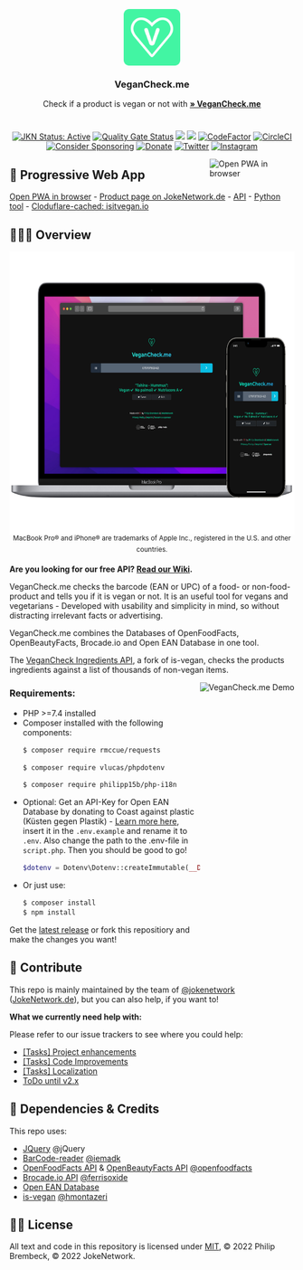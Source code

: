 <p align="center">
 <img width="100px" src="img/hero_icon.png" align="center" alt="VeganCheck Logo">
</p>
<h3 align="center">VeganCheck.me</h3>

<p align="center">
  Check if a product is vegan or not with <a href="https://vegancheck.me"><strong>» VeganCheck.me</strong></a>
</p>

# 
  <p align="center">
	<a href="https://jokenetwork.de/badges"><img alt="JKN Status: Active" src="https://jokenetwork.de/assets/img/gitstatus/active.svg"></a>
	<a href="https://sonarcloud.io/summary/new_code?id=JokeNetwork_vegancheck.me"><img alt="Quality Gate Status" src="https://sonarcloud.io/api/project_badges/measure?project=JokeNetwork_vegancheck.me&metric=alert_status"></a>
  <a href="https://codeclimate.com/github/JokeNetwork/vegancheck.me/maintainability"><img src="https://api.codeclimate.com/v1/badges/3e4c87c9f6b92b9e13b5/maintainability" /></a>
<a href="https://www.codacy.com/gh/JokeNetwork/vegancheck.me/dashboard?utm_source=github.com&amp;utm_medium=referral&amp;utm_content=JokeNetwork/vegancheck.me&amp;utm_campaign=Badge_Grade"><img src="https://app.codacy.com/project/badge/Grade/88f4f14676db4160881af922125245d7"/></a>
<a href="https://www.codefactor.io/repository/github/jokenetwork/vegancheck.me"><img src="https://www.codefactor.io/repository/github/jokenetwork/vegancheck.me/badge" alt="CodeFactor" /></a> <a href="https://circleci.com/gh/JokeNetwork/vegancheck.me/tree/main"><img src="https://circleci.com/gh/JokeNetwork/vegancheck.me/tree/main.svg?style=svg" alt="CircleCI"></a>
	<br>
<a href="https://github.com/sponsors/philipbrembeck"><img src="https://img.shields.io/badge/Sponsor%20on%20GitHub-white.svg?logo=githubsponsors" alt="Consider Sponsoring"></a>
<a href="https://www.paypal.com/donate/?hosted_button_id=J7TEA8GBPN536"><img src="https://shields.io/badge/Donate%20with%20PayPal-blue?style=flat&logo=Paypal" alt="Donate"></a> <a href="https://twitter.com/vegancheckme"><img src="https://img.shields.io/twitter/follow/vegancheckme?label=%40vegancheck.me&logoColor=grey" alt="Twitter"></a> 
<a href="https://instagram.com/vegancheck.me"><img src="https://img.shields.io/twitter/url?label=@vegancheck.me&logo=instagram&logoColor=grey&url=https%3A%2F%2Finstagram.com%2Fvegancheck.me" alt="Instagram"></a>
	
  
[<img src="https://jokenetwork.de/assets/img/PWA.svg" alt="Open PWA in browser" width="150" align="right">](https://vegancheck.me) 
## 🌱 Progressive Web App

[Open PWA in browser](https://vegancheck.me) - [Product page on JokeNetwork.de](https://jokenetwork.de/#projects) - [API](https://github.com/JokeNetwork/vegancheck.me/wiki) - [Python tool](https://github.com/JokeNetwork/VeganCheck-Python) - [Cloduflare-cached: isitvegan.io](https://isitvegan.io)

## 👨🏼‍💻 Overview
<p align="center">
<img src="img/Hero.svg" alt="VeganCheck.me Hero" align="center" height="500"><br>
	<sup>MacBook Pro® and iPhone® are trademarks of Apple Inc., registered in the U.S. and other countries.</sup>
</p>
	
**Are you looking for our free API? [Read our Wiki](https://github.com/JokeNetwork/vegancheck.me/wiki).**

VeganCheck.me checks the barcode (EAN or UPC) of a food- or non-food-product and tells you if it is vegan or not. It is an useful tool for vegans and vegetarians - Developed with usability and simplicity in mind, so without distracting irrelevant facts or advertising.
	
VeganCheck.me combines the Databases of OpenFoodFacts, OpenBeautyFacts, Brocade.io and Open EAN Database in one tool. 
	
The [VeganCheck Ingredients API](https://github.com/JokeNetwork/vegan-ingredients-api), a fork of is-vegan, checks the products ingredients against a list of thousands of non-vegan items.

<img src="https://user-images.githubusercontent.com/4144601/158242454-413ec5dc-103d-450a-a0ed-ec6f463db14d.mp4" alt="VeganCheck.me Demo" align="right" height="500">
	
### Requirements: 
- PHP >=7.4 installed
- Composer installed with the following components: 
  ````bash
  $ composer require rmccue/requests
  ````
  ````bash
  $ composer require vlucas/phpdotenv
  ````
  ````bash
  $ composer require philipp15b/php-i18n
  ````
- Optional: Get an API-Key for Open EAN Database by donating to Coast against plastic (Küsten gegen Plastik) - [Learn more here](https://opengtindb-org.translate.goog/userid.php?_x_tr_sl=de&_x_tr_tl=en&_x_tr_hl=de&_x_tr_pto=wapp), insert it in the `.env.example` and rename it to `.env`. 
Also change the path to the .env-file in `script.php`. Then you should be good to go!
  ```php
  $dotenv = Dotenv\Dotenv::createImmutable(__DIR__);
  ````
- Or just use: 
  ````bash
  $ composer install
  $ npm install
  ````

Get the [latest release](https://github.com/JokeNetwork/vegancheck.me/releases) or fork this repositiory and make the changes you want!

## 🧩 Contribute
This repo is mainly maintained by the team of [@jokenetwork](https://github.com/jokenetwork) ([JokeNetwork.de](https://jokenetwork.de)), but you can also help, if you want to!

**What we currently need help with:**

Please refer to our issue trackers to see where you could help: 
- [[Tasks] Project enhancements](https://github.com/JokeNetwork/vegancheck.me/issues/53)
- [[Tasks] Code Improvements](https://github.com/JokeNetwork/vegancheck.me/issues/52)
- [[Tasks] Localization](https://github.com/JokeNetwork/vegancheck.me/issues/59)
- [ToDo until v2.x](https://github.com/JokeNetwork/vegancheck.me/milestone/2)

## 🤝 Dependencies & Credits 

This repo uses:

* [JQuery](https://jquery.com) @jQuery
* [BarCode-reader](https://github.com/iemadk/BarCode-reader) [@iemadk](https://github.com/iemadk)
* [OpenFoodFacts API](https://openfoodfacts.org/) & [OpenBeautyFacts API](https://openbeautyfacts.org/) [@openfoodfacts](https://github.com/openfoodfacts)
* [Brocade.io API](https://brocade.io) [@ferrisoxide](https://github.com/ferrisoxide)
* [Open EAN Database](https://opengtindb.org)
* [is-vegan](https://github.com/hmontazeri/is-vegan) [@hmontazeri](https://github.com/hmontazeri)

## 👩‍⚖️ License

All text and code in this repository is licensed under [MIT](https://github.com/jokenetwork/VeganCheck.me/blob/main/LICENSE), © 2022 Philip Brembeck, © 2022 JokeNetwork.
